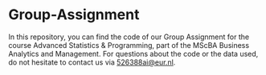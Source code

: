# Group-Assignment

In this repository, you can find the code of our Group Assignment for the course Advanced Statistics & Programming, part of the MScBA Business Analytics and Management.
For questions about the code or the data used, do not hesitate to contact us via 526388ai@eur.nl. 
